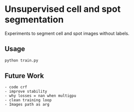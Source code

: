 # Unsupervised cell and spot segmentation
Experiments to segment cell and spot images without labels.


## Usage

```sh
python train.py
```

## Future Work
	
	- code crf 
	- improve stability
	- why losses = nan when multigpu
	- clean training loop
	- Images path as arg
